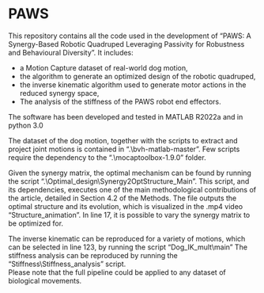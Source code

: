 # PAWS

This repository contains all the code used in the development of “PAWS: A Synergy-Based Robotic Quadruped Leveraging Passivity for Robustness and Behavioural Diversity”. 
It includes: 
-	a Motion Capture dataset of real-world dog motion,
-	the algorithm to generate an optimized design of the robotic quadruped, 
-	the inverse kinematic algorithm used to generate motor actions in the reduced synergy space,
-	The analysis of the stiffness of the PAWS robot end effectors. 

The software has been developed and tested in MATLAB R2022a and in python 3.0 

The dataset of the dog motion, together with the scripts to extract and project joint motions is contained in “.\bvh-matlab-master”. Few scripts require the dependency to the “.\mocaptoolbox-1.9.0” folder. 

Given the synergy matrix, the optimal mechanism can be found by running the script “.\Optimal_design\Synergy2OptStructure_Main”. This script, and its dependencies, executes one of the main methodological contributions of the article, detailed in Section 4.2 of the Methods. The file outputs the optimal structure and its evolution, which is visualized in the .mp4 video “Structure_animation”. In line 17, it is possible to vary the synergy matrix to be optimized for.

The inverse kinematic can be reproduced for a variety of motions, which can be selected in line 123,  by running the script “Dog_IK_mult\main”
The stiffness analysis can be reproduced by running the “Stiffness\Stiffness_analysis” script.  
Please note that the full pipeline could be applied to any dataset of biological movements. 
